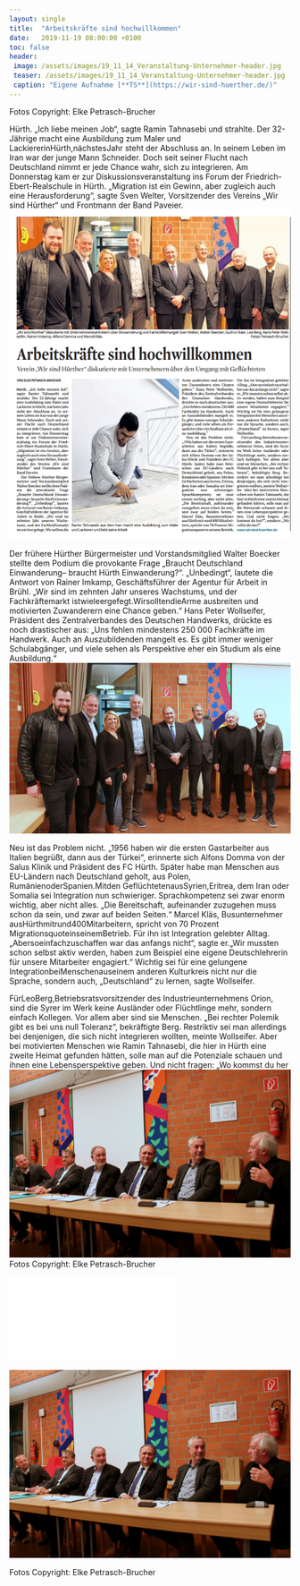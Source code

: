 ```yaml
---
layout: single
title:  "Arbeitskräfte sind hochwillkommen"
date:   2019-11-19 08:00:00 +0100
toc: false
header:
 image: /assets/images/19_11_14_Veranstaltung-Unternehmer-header.jpg
 teaser: /assets/images/19_11_14_Veranstaltung-Unternehmer-header.jpg
 caption: "Eigene Aufnahme [**TS**](https://wir-sind-huerther.de/)"
---
```

Fotos Copyright: Elke Petrasch-Brucher

Hürth. „Ich liebe meinen Job“,
sagte Ramin Tahnasebi und
strahlte. Der 32-Jährige macht
eine Ausbildung zum Maler und
LackiererinHürth,nächstesJahr
steht der Abschluss an. In seinem Leben im Iran war der junge
Mann Schneider. Doch seit seiner Flucht nach Deutschland
nimmt er jede Chance wahr, sich
zu integrieren. Am Donnerstag
kam er zur Diskussionsveranstaltung ins Forum der Friedrich-Ebert-Realschule in Hürth.
„Migration ist ein Gewinn, aber
zugleich auch eine Herausforderung“, sagte Sven Welter, Vorsitzender des Vereins „Wir sind
Hürther“ und Frontmann der
Band Paveier.
![Arbeitsmarkt1](/assets/images/19-11-14-artikel.jpg)

Der frühere Hürther Bürgermeister und Vorstandsmitglied
Walter Boecker stellte dem Podium die provokante Frage
„Braucht Deutschland Einwanderung– braucht Hürth Einwanderung?“. „Unbedingt“, lautete
die Antwort von Rainer Imkamp,
Geschäftsführer der Agentur für
Arbeit in Brühl. „Wir sind im
zehnten Jahr unseres Wachstums, und der Fachkräftemarkt
istwieleergefegt.WirsolltendieArme ausbreiten und motivierten Zuwanderern eine Chance
geben.“ Hans Peter Wollseifer,
Präsident des Zentralverbandes
des Deutschen Handwerks,
drückte es noch drastischer aus:
„Uns fehlen mindestens 250 000
Fachkräfte im Handwerk. Auch
an Auszubildenden mangelt es.
Es gibt immer weniger Schulabgänger, und viele sehen als Perspektive eher ein Studium als eine Ausbildung.“
![Arbeitsmarkt3](/assets/images/19_11_14_Veranstaltung-Unternehmer-1.JPG)

Neu ist das Problem nicht.
„1956 haben wir die ersten Gastarbeiter aus Italien begrüßt,
dann aus der Türkei“, erinnerte
sich Alfons Domma von der Salus Klinik und Präsident des FC
Hürth. Später habe man Menschen aus EU-Ländern nach
Deutschland geholt, aus Polen,
RumänienoderSpanien.Mitden
GeflüchtetenausSyrien,Eritrea,
dem Iran oder Somalia sei Integration nun schwieriger.
Sprachkompetenz sei zwar
enorm wichtig, aber nicht alles.
„Die Bereitschaft, aufeinander
zuzugehen muss schon da sein,
und zwar auf beiden Seiten.“
Marcel Kläs, Busunternehmer
ausHürthmitrund400Mitarbeitern, spricht von 70 Prozent MigrationsquoteinseinemBetrieb.
Für ihn ist Integration gelebter
Alltag.„Abersoeinfachzuschaffen war das anfangs nicht“, sagte
er.„Wir mussten schon selbst aktiv werden, haben zum Beispiel
eine eigene Deutschlehrerin für
unsere Mitarbeiter engagiert.“
Wichtig sei für eine gelungene
IntegrationbeiMenschenauseinem anderen Kulturkreis nicht
nur die Sprache, sondern auch,
„Deutschland“ zu lernen, sagte
Wollseifer.

FürLeoBerg,Betriebsratsvorsitzender des Industrieunternehmens Orion, sind die Syrer
im Werk keine Ausländer oder
Flüchtlinge mehr, sondern einfach Kollegen. Vor allem aber
sind sie Menschen. „Bei rechter
Polemik gibt es bei uns null Toleranz“, bekräftigte Berg. Restriktiv sei man allerdings bei
denjenigen, die sich nicht integrieren wollten, meinte Wollseifer. Aber bei motivierten Menschen wie Ramin Tahnasebi, die
hier in Hürth eine zweite Heimat
gefunden hätten, solle man auf
die Potenziale schauen und ihnen eine Lebensperspektive geben. Und nicht fragen: „Wo
kommst du her
![Arbeitsmarkt4](/assets/images/19_11_14_Veranstaltung-Unternehmer-2.JPG)
Fotos Copyright: Elke Petrasch-Brucher

![Arbeitsmarkt2](/assets/images/19_11_14_KStA_Veranstaltung-Unternehmer.pdf)


![Arbeitsmarkt4](/assets/images/19_11_14_Veranstaltung-Unternehmer-2.JPG)

Fotos Copyright: Elke Petrasch-Brucher

